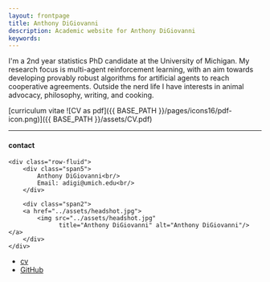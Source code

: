 ```yaml
---
layout: frontpage
title: Anthony DiGiovanni
description: Academic website for Anthony DiGiovanni 
keywords: 
---
```


I'm a 2nd year statistics PhD candidate at the University of Michigan. My research focus is multi-agent reinforcement learning, with an aim towards developing provably robust algorithms for artificial agents to reach cooperative agreements. Outside the nerd life I have interests in animal advocacy, philosophy, writing, and cooking.

[curriculum vitae ![CV as pdf]({{ BASE_PATH }}/pages/icons16/pdf-icon.png)]({{ BASE_PATH }}/assets/CV.pdf)<br/>


---


<div class="container">
<h4><a name="contact"></a>contact</h4>

    <div class="row-fluid">
        <div class="span5">
            Anthony DiGiovanni<br/>
            Email: adigi@umich.edu<br/>
        </div>

        <div class="span2">
        <a href="../assets/headshot.jpg">
            <img src="../assets/headshot.jpg"
                  title="Anthony DiGiovanni" alt="Anthony DiGiovanni"/></a>
        </div>
    </div>
</div>

<div class="navbar">
  <div class="navbar-inner">
      <ul class="nav">
          <li><a href="{{ BASE_PATH }}/assets/CV.pdf">cv</a></li>
          <li><a href="https://github.com/digiovannia">GitHub</a></li>
      </ul>
  </div>
</div>
